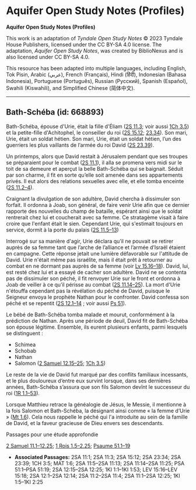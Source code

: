 # Aquifer Open Study Notes (Profiles)

**Aquifer Open Study Notes (Profiles)**

This work is an adaptation of *Tyndale Open Study Notes* © 2023 Tyndale House Publishers, licensed under the CC BY\-SA 4\.0 license. The adaptation, *Aquifer Open Study Notes*, was created by BiblioNexus and is also licensed under CC BY\-SA 4\.0\.

This resource has been adapted into multiple languages, including English, Tok Pisin, Arabic (عربي), French (Français), Hindi (हिंदी), Indonesian (Bahasa Indonesia), Portuguese (Português), Russian (Русский), Spanish (Español), Swahili (Kiswahili), and Simplified Chinese (简体中文).



--------------------------------

## Bath-Schéba (id: 668893)

Bath\-Schéba, épouse d'Urie, était la fille d'Éliam ([2S 11\.3](https://ref.ly/2Sam11:3); voir aussi [1Ch 3\.5](https://ref.ly/1Chr3:5)) et la petite\-fille d'Achitophel, le conseiller du roi ([2S 15\.12](https://ref.ly/2Sam15:12); [23\.34](https://ref.ly/2Sam23:34)). Son mari, Urie, était un soldat hétien. Son mari, Urie, était un soldat hétien, l’un des guerriers les plus vaillants de l’armée du roi David ([2S 23\.39](https://ref.ly/2Sam23:39)).

Un printemps, alors que David restait à Jérusalem pendant que ses troupes se préparaient pour le combat ([2S 11\.1](https://ref.ly/2Sam11:1)), il alla se promena vers midi sur le toit de sa demeure et aperçut la belle Bath\-Schéba qui se baignait. Séduit par son charme, il fit en sorte qu’elle soit amenée dans ses appartements privés. Il eut alors des relations sexuelles avec elle, et elle tomba enceinte ([2S 11\.2–4](https://ref.ly/2Sam11:2-2Sam11:4)).

Craignant la divulgation de son adultère, David chercha à dissimuler son forfait. Il ordonna à Joab, son général, de faire venir Urie afin que ce dernier rapporte des nouvelles du champ de bataille, espérant ainsi que le soldat rentrerait chez lui et coucherait avec sa femme. Ce stratagème visait à faire croire que l'enfant était le sien. Cependant Urie, qui s'estimait toujours en service, dormit à la porte du palais ([2S 11\.5–13](https://ref.ly/2Sam11:5-2Sam11:13))

Interrogé sur sa manière d'agir, Urie déclara qu’il ne pouvait se retirer auprès de sa femme tant que l’arche de l’alliance et l’armée d’Israël étaient en campagne. Cette réponse jetait une lumière défavorable sur l'attitude de David. Urie n'était même pas israélite, mais il était prêt à retourner au combat en ne dormant pas auprès de sa femme (voir [Lv 15\.16–18](https://ref.ly/Lev15:16-Lev15:18)). David, lui, est resté chez lui et a essayé de cacher son adultère. David ne se contenta pas de dissimuler son péché, il fit renvoyer Urie sur le front et ordonna à Joab de veiller à ce qu’il périsse au combat ([2S 11\.14–25](https://ref.ly/2Sam11:14-2Sam11:25)). La mort d'Urie n'étouffa cependant pas la révélation du péché de David, puisque le Seigneur envoya le prophète Nathan pour le confronter. David confessa son péché et se repentit ([2S 12\.1–14](https://ref.ly/2Sam12:1-2Sam12:14) ; voir aussi [Ps 51](https://ref.ly/Ps51:1-Ps51:19)).

Le bébé de Bath\-Schéba tomba malade et mourut, conformément à la prédiction de Nathan. Après une période de deuil, David fit de Bath\-Schéba son épouse légitime. Ensemble, ils eurent plusieurs enfants, parmi lesquels se distinguent :

* Schimea
* Schobab
* Nathan
* Salomon ([2 Samuel 12\.15–25](https://ref.ly/2Sam12:15-2Sam12:25); [1Ch 3\.5](https://ref.ly/1Chr3:5))

Le reste de la vie de David fut marqué par des conflits familiaux incessants, et le plus douloureux d’entre eux survint lorsque, dans ses dernières années, Bath\-Schéba s’assura que son fils Salomon devînt le successeur du roi ([1R 1\.1–53](https://ref.ly/1Kgs1:1-1Kgs1:53)).

Lorsque Matthieu retrace la généalogie de Jésus, le Messie, il mentionne à la fois Salomon et Bath\-Schéba, la désignant ainsi comme « la femme d’Urie » ([Mt 1\.6](https://ref.ly/Matt1:6)). Cela nous rappelle le péché qui l'a introduite au sein de la famille de David, et la faveur gracieuse de Dieu envers ses descendants.

Passages pour une étude approfondie

[2 Samuel 11\.1–12\.25](https://ref.ly/2Sam11:1-2Sam12:25); [1 Rois 1\.5–2\.25](https://ref.ly/1Kgs1:5-1Kgs2:25); [Psaume 51\.1–19](https://ref.ly/Ps51:1-Ps51:19)

* **Associated Passages:** 2SA 11:1; 2SA 11:3; 2SA 15:12; 2SA 23:34; 2SA 23:39; 1CH 3:5; MAT 1:6; 2SA 11:5–2SA 11:13; 2SA 11:14–2SA 11:25; PSA 51:1–PSA 51:19; 2SA 12:15–2SA 12:25; 1KI 1:1–1KI 1:53; LEV 15:16–LEV 15:18; 2SA 12:1–2SA 12:14; 2SA 11:2–2SA 11:4; 2SA 11:1–2SA 12:25; 1KI 1:5–1KI 2:25

